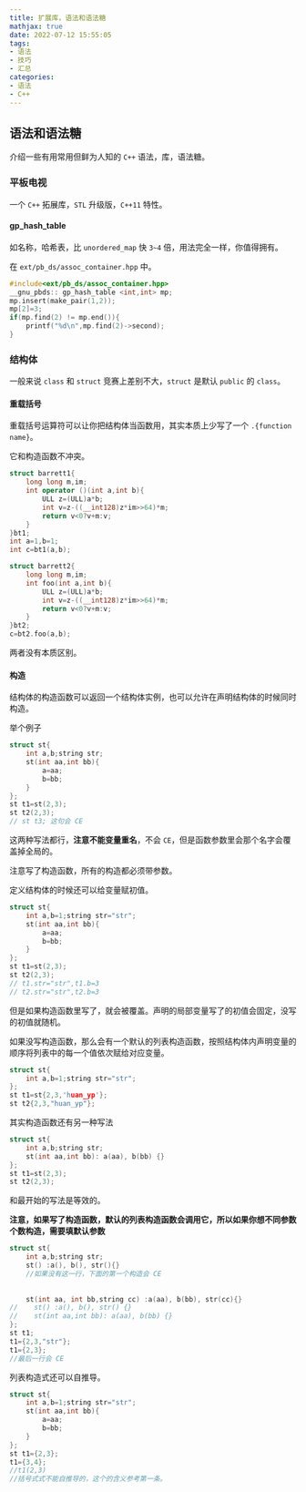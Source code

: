 ```yaml
---
title: 扩展库，语法和语法糖
mathjax: true
date: 2022-07-12 15:55:05
tags:
- 语法
- 技巧
- 汇总
categories:
- 语法
- C++
---
```


## 语法和语法糖

介绍一些有用常用但鲜为人知的 `C++` 语法，库，语法糖。

### 平板电视

一个 `C++` 拓展库，`STL` 升级版，`C++11` 特性。

#### gp_hash_table

如名称，哈希表，比 `unordered_map` 快 `3~4` 倍，用法完全一样，你值得拥有。

在 `ext/pb_ds/assoc_container.hpp` 中。

```c++
#include<ext/pb_ds/assoc_container.hpp>
__gnu_pbds:: gp_hash_table <int,int> mp;
mp.insert(make_pair(1,2));
mp[2]=3;
if(mp.find(2) != mp.end()){
	printf("%d\n",mp.find(2)->second);
}
```

### 结构体

一般来说 `class` 和 `struct` 竞赛上差别不大，`struct` 是默认 `public` 的 `class`。

#### 重载括号

重载括号运算符可以让你把结构体当函数用，其实本质上少写了一个 `.{function name}`。

它和构造函数不冲突。

```cpp
struct barrett1{
	long long m,im;
	int operator ()(int a,int b){
		ULL z=(ULL)a*b;
		int v=z-((__int128)z*im>>64)*m;
		return v<0?v+m:v;
	}
}bt1;
int a=1,b=1;
int c=bt1(a,b);

struct barrett2{
	long long m,im;
	int foo(int a,int b){
		ULL z=(ULL)a*b;
		int v=z-((__int128)z*im>>64)*m;
		return v<0?v+m:v;
	}
}bt2;
c=bt2.foo(a,b);
```

两者没有本质区别。

#### 构造

结构体的构造函数可以返回一个结构体实例，也可以允许在声明结构体的时候同时构造。

举个例子

```cpp
struct st{
    int a,b;string str;
    st(int aa,int bb){
        a=aa;
        b=bb;
    }
};
st t1=st(2,3);
st t2(2,3);
// st t3; 这句会 CE
```

这两种写法都行，**注意不能变量重名**，不会 `CE`，但是函数参数里会那个名字会覆盖掉全局的。

注意写了构造函数，所有的构造都必须带参数。

定义结构体的时候还可以给变量赋初值。

```cpp
struct st{
    int a,b=1;string str="str";
    st(int aa,int bb){
        a=aa;
        b=bb;
    }
};
st t1=st(2,3);
st t2(2,3);
// t1.str="str",t1.b=3
// t2.str="str",t2.b=3

```

但是如果构造函数里写了，就会被覆盖。声明的局部变量写了的初值会固定，没写的初值就随机。

如果没写构造函数，那么会有一个默认的列表构造函数，按照结构体内声明变量的顺序将列表中的每一个值依次赋给对应变量。

```c++
struct st{
    int a,b=1;string str="str";
};
st t1=st{2,3,'huan_yp'};
st t2{2,3,"huan_yp"};

```

其实构造函数还有另一种写法

```cpp
struct st{
    int a,b;string str;
    st(int aa,int bb): a(aa), b(bb) {}
};
st t1=st(2,3);
st t2(2,3);
```

和最开始的写法是等效的。

**注意，如果写了构造函数，默认的列表构造函数会调用它，所以如果你想不同参数个数构造，需要填默认参数**

```c++
struct st{
    int a,b;string str;
    st() :a(), b(), str(){}
    //如果没有这一行，下面的第一个构造会 CE
    
    
	st(int aa, int bb,string cc) :a(aa), b(bb), str(cc){}
//    st() :a(), b(), str() {}
//    st(int aa,int bb): a(aa), b(bb) {}
};
st t1;
t1={2,3,"str"};
t1={2,3};
//最后一行会 CE
```

列表构造式还可以自推导。

```cpp
struct st{
    int a,b=1;string str="str";
    st(int aa,int bb){
        a=aa;
        b=bb;
    }
};
st t1={2,3};
t1={3,4};
//t1(2,3)
//括号式式不能自推导的，这个的含义参考第一条。
```

